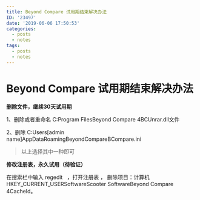 ```yaml
---
title: Beyond Compare 试用期结束解决办法
ID: '23497'
date: '2019-06-06 17:50:53'
categories:
  - posts
  - notes
tags:
  - posts
  - notes
---
```


# Beyond Compare 试用期结束解决办法

**删除文件，继续30天试用期**

1、删除或者重命名 C:Program FilesBeyond Compare 4BCUnrar.dll文件

2、删除 C:Users\[admin name\]AppDataRoamingBeyondCompareBCompare.ini

> 以上选择其中一种即可

**修改注册表，永久试用（待验证）**

在搜索栏中输入 regedit   ，打开注册表 ， 删除项目：计算机 HKEY\_CURRENT\_USERSoftwareScooter SoftwareBeyond Compare 4CacheId。
 
 
 
 
 
 
 
 
 
 
 
 
 
 
 
 
 
 
 
 
 
 
 
 
